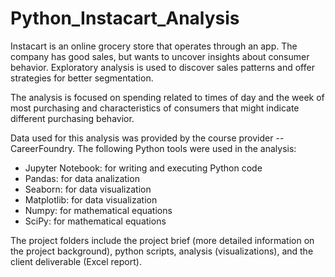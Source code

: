 # Python_Instacart_Analysis

Instacart is an online grocery store that operates through an app. The company has good sales, but wants to uncover insights about consumer behavior. Exploratory analysis is used to discover sales patterns and offer strategies for better segmentation.

The analysis is focused on spending related to times of day and the week of most purchasing and characteristics of consumers that might indicate different purchasing behavior.

Data used for this analysis was provided by the course provider -- CareerFoundry. The following Python tools were used in the analysis:

* Jupyter Notebook: for writing and executing Python code
* Pandas: for data analization
* Seaborn: for data visualization
* Matplotlib: for data visualization
* Numpy: for mathematical equations
* SciPy: for mathematical equations

The project folders include the project brief (more detailed information on the project background), python scripts, analysis (visualizations), and the client deliverable (Excel report).
